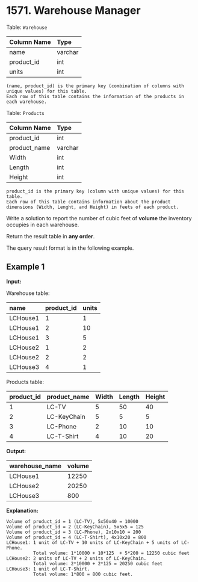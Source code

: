 # 1571. Warehouse Manager

Table: `Warehouse`

| Column Name | Type    |
| :---------- | :------ |
| name        | varchar |
| product_id  | int     |
| units       | int     |

```text
(name, product_id) is the primary key (combination of columns with unique values) for this table.
Each row of this table contains the information of the products in each warehouse.
```

Table: `Products`

| Column Name  | Type    |
| :----------- | :------ |
| product_id   | int     |
| product_name | varchar |
| Width        | int     |
| Length       | int     |
| Height       | int     |

```text
product_id is the primary key (column with unique values) for this table.
Each row of this table contains information about the product dimensions (Width, Lenght, and Height) in feets of each product.
```

Write a solution to report the number of cubic feet of **volume** the inventory occupies in each warehouse.

Return the result table in **any order**.

The query result format is in the following example.

## Example 1

**Input:**

Warehouse table:

| name     | product_id | units |
| :------- | :--------- | :---- |
| LCHouse1 | 1          | 1     |
| LCHouse1 | 2          | 10    |
| LCHouse1 | 3          | 5     |
| LCHouse2 | 1          | 2     |
| LCHouse2 | 2          | 2     |
| LCHouse3 | 4          | 1     |

Products table:

| product_id | product_name | Width | Length | Height |
| :--------- | :----------- | :---- | :----- | :----- |
| 1          | LC-TV        | 5     | 50     | 40     |
| 2          | LC-KeyChain  | 5     | 5      | 5      |
| 3          | LC-Phone     | 2     | 10     | 10     |
| 4          | LC-T-Shirt   | 4     | 10     | 20     |

**Output:**

| warehouse_name | volume |
| :------------- | :----- |
| LCHouse1       | 12250  |
| LCHouse2       | 20250  |
| LCHouse3       | 800    |

**Explanation:**

```text
Volume of product_id = 1 (LC-TV), 5x50x40 = 10000
Volume of product_id = 2 (LC-KeyChain), 5x5x5 = 125
Volume of product_id = 3 (LC-Phone), 2x10x10 = 200
Volume of product_id = 4 (LC-T-Shirt), 4x10x20 = 800
LCHouse1: 1 unit of LC-TV + 10 units of LC-KeyChain + 5 units of LC-Phone.
          Total volume: 1*10000 + 10*125  + 5*200 = 12250 cubic feet
LCHouse2: 2 units of LC-TV + 2 units of LC-KeyChain.
          Total volume: 2*10000 + 2*125 = 20250 cubic feet
LCHouse3: 1 unit of LC-T-Shirt.
          Total volume: 1*800 = 800 cubic feet.
```

